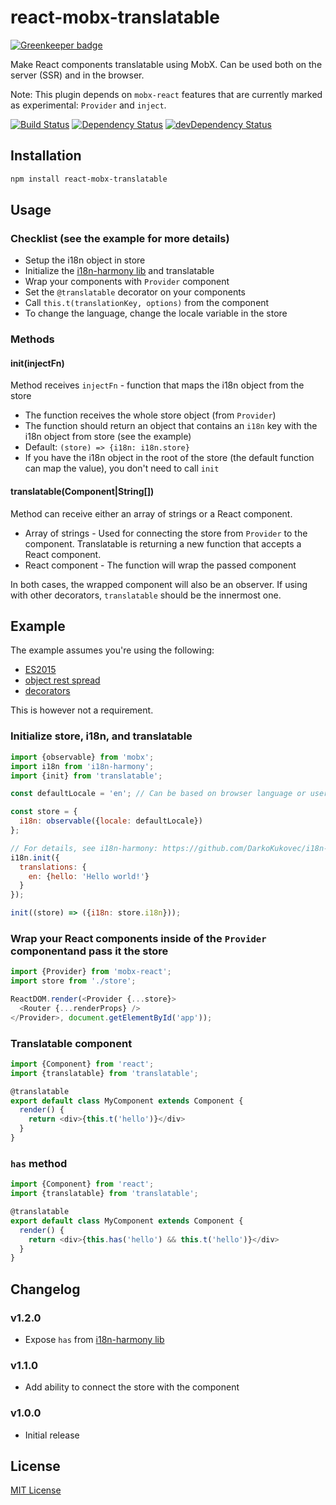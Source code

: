 # react-mobx-translatable

[![Greenkeeper badge](https://badges.greenkeeper.io/infinum/react-mobx-translatable.svg)](https://greenkeeper.io/)

Make React components translatable using MobX. Can be used both on the server (SSR) and in the browser.

Note: This plugin depends on ``mobx-react`` features that are currently marked as experimental: ``Provider`` and ``inject``.

[![Build Status](https://travis-ci.org/infinum/react-mobx-translatable.svg?branch=master)](https://travis-ci.org/infinum/react-mobx-translatable)
[![Dependency Status](https://david-dm.org/infinum/react-mobx-translatable.svg)](https://david-dm.org/infinum/react-mobx-translatable)
[![devDependency Status](https://david-dm.org/infinum/react-mobx-translatable/dev-status.svg)](https://david-dm.org/infinum/react-mobx-translatable#info=devDependencies)

## Installation

```Bash
npm install react-mobx-translatable
```

## Usage

### Checklist (see the example for more details)

* Setup the i18n object in store
* Initialize the [i18n-harmony lib](https://github.com/DarkoKukovec/i18n-harmony) and translatable
* Wrap your components with ``Provider`` component
* Set the ``@translatable`` decorator on your components
* Call ``this.t(translationKey, options)`` from the component
* To change the language, change the locale variable in the store

### Methods

#### init(injectFn)

Method receives ``injectFn`` - function that maps the i18n object from the store
* The function receives the whole store object (from ``Provider``)
* The function should return an object that contains an ``i18n`` key with the i18n object from store (see the example)
* Default: ``(store) => {i18n: i18n.store}``
* If you have the i18n object in the root of the store (the default function can map the value), you don't need to call ``init``

#### translatable(Component|String[])

Method can receive either an array of strings or a React component.

* Array of strings - Used for connecting the store from ``Provider`` to the component. Translatable is returning a new function that accepts a React component.
* React component - The function will wrap the passed component

In both cases, the wrapped component will also be an observer. If using with other decorators, ``translatable`` should be the innermost one.

## Example

The example assumes you're using the following:
* [ES2015](https://babeljs.io/docs/plugins/preset-es2015/)
* [object rest spread](http://babeljs.io/docs/plugins/transform-object-rest-spread/)
* [decorators](https://github.com/loganfsmyth/babel-plugin-transform-decorators-legacy)

This is however not a requirement.

### Initialize store, i18n, and translatable

```JavaScript
import {observable} from 'mobx';
import i18n from 'i18n-harmony';
import {init} from 'translatable';

const defaultLocale = 'en'; // Can be based on browser language or user selection (localStorage, cookies)

const store = {
  i18n: observable({locale: defaultLocale})
};

// For details, see i18n-harmony: https://github.com/DarkoKukovec/i18n-harmony
i18n.init({
  translations: {
    en: {hello: 'Hello world!'}
  }
});

init((store) => ({i18n: store.i18n}));
```

### Wrap your React components inside of the ``Provider`` componentand pass it the store

```JavaScript
import {Provider} from 'mobx-react';
import store from './store';

ReactDOM.render(<Provider {...store}>
  <Router {...renderProps} />
</Provider>, document.getElementById('app'));
```

### Translatable component

``` JavaScript
import {Component} from 'react';
import {translatable} from 'translatable';

@translatable
export default class MyComponent extends Component {
  render() {
    return <div>{this.t('hello')}</div>
  }
}
```

### `has` method

``` JavaScript
import {Component} from 'react';
import {translatable} from 'translatable';

@translatable
export default class MyComponent extends Component {
  render() {
    return <div>{this.has('hello') && this.t('hello')}</div>
  }
}
```

## Changelog

### v1.2.0

* Expose `has` from [i18n-harmony lib](https://github.com/DarkoKukovec/i18n-harmony)

### v1.1.0

* Add ability to connect the store with the component

### v1.0.0

* Initial release

## License
[MIT License](LICENSE)

